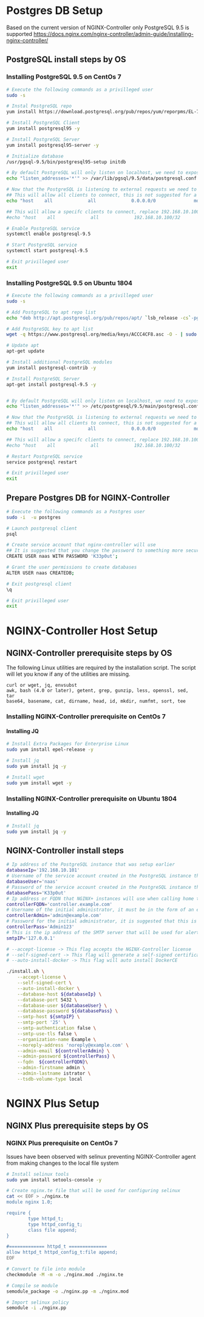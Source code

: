 # Postgres DB Setup
Based on the current version of NGINX-Controller only PostgreSQL 9.5 is supported https://docs.nginx.com/nginx-controller/admin-guide/installing-nginx-controller/

## PostgreSQL install steps by OS

### Installing PostgreSQL 9.5 on CentOs 7
```bash
# Execute the following commands as a privilleged user
sudo -s

# Instal PostgreSQL repo 
yum install https://download.postgresql.org/pub/repos/yum/reporpms/EL-7-x86_64/pgdg-redhat-repo-latest.noarch.rpm -y

# Install PostgreSQL Client
yum install postgresql95 -y

# Install PostgreSQL Server
yum install postgresql95-server -y

# Initialize database
/usr/pgsql-9.5/bin/postgresql95-setup initdb

# By default PostgreSQL will only listen on localhost, we need to expose the service to external hosts
echo "listen_addresses='*'" >> /var/lib/pgsql/9.5/data/postgresql.conf

# Now that the PostgreSQL is listening to external requests we need to allow specific subnets to connect
## This will allow all clients to connect, this is not suggested for a production deployment
echo "host    all             all             0.0.0.0/0              md5" >> /var/lib/pgsql/9.5/data/pg_hba.conf

## This will allow a specifc clients to connect, replace 192.168.10.100 with the ip address of your controller
#echo "host    all             all             192.168.10.100/32              md5" >> /var/lib/pgsql/9.5/data/pg_hba.conf

# Enable PostgreSQL service
systemctl enable postgresql-9.5

# Start PostgreSQL service
systemctl start postgresql-9.5

# Exit privilleged user
exit
```

### Installing PostgreSQL 9.5 on Ubuntu 1804
```bash
# Execute the following commands as a privilleged user
sudo -s

# Add PostgreSQL to apt repo list
echo "deb http://apt.postgresql.org/pub/repos/apt/ `lsb_release -cs`-pgdg main" >> /etc/apt/sources.list.d/pgdg.list

# Add PostgreSQL key to apt list
wget -q https://www.postgresql.org/media/keys/ACCC4CF8.asc -O - | sudo apt-key add -

# Update apt
apt-get update

# Install additional PostgreSQL modules
yum install postgresql-contrib -y

# Install PostgreSQL Server
apt-get install postgresql-9.5 -y


# By default PostgreSQL will only listen on localhost, we need to expose the service to external hosts
echo "listen_addresses='*'" >> /etc/postgresql/9.5/main/postgresql.conf

# Now that the PostgreSQL is listening to external requests we need to allow specific subnets to connect
## This will allow all clients to connect, this is not suggested for a production deployment
echo "host    all             all             0.0.0.0/0              md5" >> /etc/postgresql/9.5/main/pg_hba.conf

## This will allow a specifc clients to connect, replace 192.168.10.100 with the ip address of your controller
#echo "host    all             all             192.168.10.100/32              md5" >> /etc/postgresql/9.5/main/pg_hba.conf

# Restart PostgreSQL service
service postgresql restart

# Exit privilleged user
exit
```

## Prepare Postgres DB for NGINX-Controller
```bash
# Execute the following commands as a Postgres user
sudo -i  -u postgres

# Launch postgresql client
psql

# Create service account that nginx-controller will use
## It is suggested that you change the password to something more secure/unique
CREATE USER naas WITH PASSWORD 'K33p0ut';

# Grant the user permissions to create databases
ALTER USER naas CREATEDB;

# Exit postgresql client
\q

# Exit privilleged user
exit
```

# NGINX-Controller Host Setup
## NGINX-Controller prerequisite steps by OS

The following Linux utilities are required by the installation script. The script will let you know if any of the utilities are missing.

    curl or wget, jq, envsubst
    awk, bash (4.0 or later), getent, grep, gunzip, less, openssl, sed, tar
    base64, basename, cat, dirname, head, id, mkdir, numfmt, sort, tee


### Installing NGINX-Controller prerequisite on CentOs 7
#### Installing JQ
```bash
# Install Extra Packages for Enterprise Linux
sudo yum install epel-release -y

# Install jq
sudo yum install jq -y

# Install wget
sudo yum install wget -y
```

### Installing NGINX-Controller prerequisite on Ubuntu 1804
#### Installing JQ
```bash
# Install jq
sudo yum install jq -y
```

## NGINX-Controller install steps
```bash
# Ip address of the PostgreSQL instance that was setup earlier
databaseIp='192.168.10.101'
# Username of the service account created in the PostgreSQL instance that was setup earlier
databaseUser='naas'
# Password of the service account created in the PostgreSQL instance that was setup earlier
databasePass='K33p0ut'
# Ip address or FQDN that NGINX+ instances will use when calling home to the controller
controllerFQDN='controller.example.com'
# Username of the initial administrator, it must be in the form of an email address
controllerAdmin='admin@example.com'
# Password for the initial administrator, it is suggested that this is changed to something unique
controllerPass='Admin123'
# This is the ip address of the SMTP server that will be used for alerting
smtpIP='127.0.0.1'

# --accept-license -> This flag accepts the NGINX-Controller license
# --self-signed-cert -> This flag will generate a self-signed certificate for the controller
# --auto-install-docker -> This flag will auto install DockerCE

./install.sh \
    --accept-license \
    --self-signed-cert \
    --auto-install-docker \
    --database-host ${databaseIp} \
    --database-port 5432 \
    --database-user ${databaseUser} \
    --database-password ${databasePass} \
    --smtp-host ${smtpIP} \
    --smtp-port '25' \
    --smtp-authentication false \
    --smtp-use-tls false \
    --organization-name Example \
    --noreply-address 'noreply@example.com' \
    --admin-email ${controllerAdmin} \
    --admin-password ${controllerPass} \
    --fqdn  ${controllerFQDN}\
    --admin-firstname admin \
    --admin-lastname istrator \
    --tsdb-volume-type local
```

# NGINX Plus Setup
## NGINX Plus prerequisite steps by OS
### NGINX Plus prerequisite on CentOs 7
Issues have been observed with selinux preventing NGINX-Controller agent from making changes to the local file system
```bash
# Install selinux tools
sudo yum install setools-console -y

# Create nginx.te file that will be used for configuring selinux
cat << EOF > ./nginx.te
module nginx 1.0;

require {
        type httpd_t;
        type httpd_config_t;
        class file append;
}

#============= httpd_t ==============
allow httpd_t httpd_config_t:file append;
EOF

# Convert te file into module
checkmodule -M -m -o ./nginx.mod ./nginx.te

# Compile se module
semodule_package -o ./nginx.pp -m ./nginx.mod

# Import selinux policy
semodule -i ./nginx.pp
```